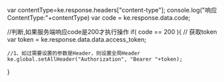 var contentType=ke.response.headers["content-type"];
console.log("响应ContentType:"+contentType)
var code = ke.response.data.code;

//判断,如果服务端响应code是200才执行操作
if( code == 200 ){
    // 获取token
    var token = ke.response.data.data.access_token;

    //1、如过需要设置的参数是Header，则设置全局Header
    ke.global.setAllHeader("Authorization", "Bearer "+token);
}